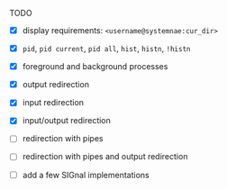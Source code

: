 TODO
* [x] display requirements: `<username@systemnae:cur_dir>`
* [x] `pid`, `pid current`, `pid all`, `hist`, `histn`, `!histn`
* [x] foreground and background processes
* [x] output redirection
* [x] input redirection
* [x] input/output redirection
* [ ] redirection with pipes
* [ ] redirection with pipes and output redirection
* [ ] add a few SIGnal implementations

